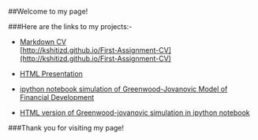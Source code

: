 ##Welcome to my page!

###Here are the links to my projects:-

* [Markdown CV](http://kshitizd.github.io/First-Assignment-CV)    
[http://kshitizd.github.io/First-Assignment-CV](http://kshitizd.github.io/First-Assignment-CV)

* [HTML Presentation](http://kshitizd.github.io/Second-Assignment/)

* [ipython notebook simulation of Greenwood-Jovanovic Model of Financial Development](https://github.com/numeraire92/third-assignment/blob/master/Dahal_Nguyen_Huy_Obilor_-_Agent_based_modeling_approach_of_the_Greenwood-Jovanovic_model.ipynb)

* [HTML version of Greenwood-jovanovic simulation in ipython notebook](http://numeraire92.github.io/third-assignment/)



###Thank you for visiting my page!
 
